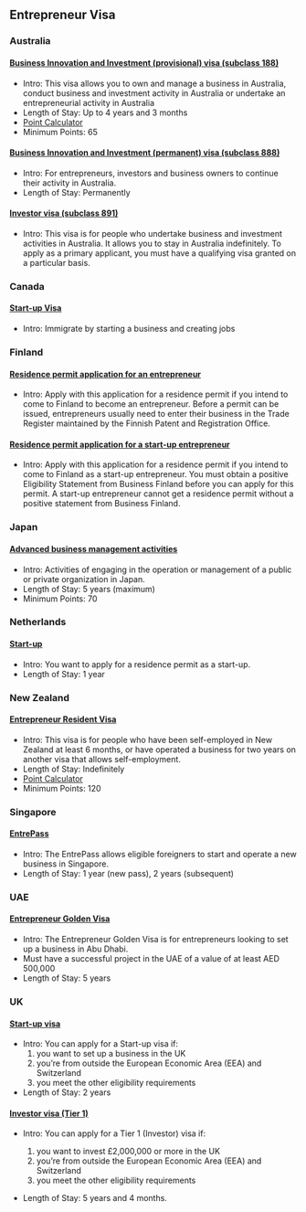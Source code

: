 ## Entrepreneur Visa

### Australia

#### [Business Innovation and Investment (provisional) visa (subclass 188)](https://immi.homeaffairs.gov.au/visas/getting-a-visa/visa-listing/business-innovation-and-investment-188)

- Intro: This visa allows you to own and manage a business in Australia, conduct business and investment activity in Australia or undertake an entrepreneurial activity in Australia
- Length of Stay: Up to 4 years and 3 months
- [Point Calculator](https://immi.homeaffairs.gov.au/help-support/departmental-forms/online-forms/points-calculator)
- Minimum Points: 65

#### [Business Innovation and Investment (permanent) visa (subclass 888)](https://immi.homeaffairs.gov.au/visas/getting-a-visa/visa-listing/business-innovation-and-investment-888/)

- Intro: For entrepreneurs, investors and business owners to continue their activity in Australia.
- Length of Stay: Permanently

#### [Investor visa (subclass 891)](https://immi.homeaffairs.gov.au/visas/getting-a-visa/visa-listing/investor-891)

- Intro: This visa is for people who undertake business and investment activities in Australia. It allows you to stay in Australia indefinitely. To apply as a primary applicant, you must have a qualifying visa granted on a particular basis.

### Canada

#### [Start-up Visa](https://www.canada.ca/en/immigration-refugees-citizenship/services/immigrate-canada/start-visa.html)

- Intro: Immigrate by starting a business and creating jobs

### Finland

#### [Residence permit application for an entrepreneur](https://migri.fi/en/entrepreneur)

- Intro: Apply with this application for a residence permit if you intend to come to Finland to become an entrepreneur. Before a permit can be issued, entrepreneurs usually need to enter their business in the Trade Register maintained by the Finnish Patent and Registration Office.

#### [Residence permit application for a start-up entrepreneur](https://migri.fi/en/start-up-entrepreneur)

- Intro: Apply with this application for a residence permit if you intend to come to Finland as a start-up entrepreneur. You must obtain a positive Eligibility Statement from Business Finland before you can apply for this permit. A start-up entrepreneur cannot get a residence permit without a positive statement from Business Finland.

### Japan

#### [Advanced business management activities](https://www.isa.go.jp/en/publications/materials/newimmiact_3_system_index.html)

- Intro: Activities of engaging in the operation or management of a public or private organization in Japan.
- Length of Stay: 5 years (maximum)
- Minimum Points: 70

### Netherlands

#### [Start-up](https://ind.nl/en/residence-permits/work/start-up)

- Intro: You want to apply for a residence permit as a start-up.
- Length of Stay: 1 year

### New Zealand

#### [Entrepreneur Resident Visa](https://www.immigration.govt.nz/new-zealand-visas/apply-for-a-visa/about-visa/entrepreneur-resident-visa)

- Intro: This visa is for people who have been self-employed in New Zealand at least 6 months, or have operated a business for two years on another visa that allows self-employment.
- Length of Stay: Indefinitely
- [Point Calculator](https://www.immigration.govt.nz/new-zealand-visas/apply-for-a-visa/tools-and-information/tools/points-scale-entrepreneurs-work-visa)
- Minimum Points: 120

### Singapore

#### [EntrePass](https://www.mom.gov.sg/passes-and-permits/entrepass)

- Intro: The EntrePass allows eligible foreigners to start and operate a new business in Singapore.
- Length of Stay: 1 year (new pass), 2 years (subsequent)

### UAE

#### [Entrepreneur Golden Visa](https://adro.gov.ae/golden-visa/Entrepreneur)

- Intro: The Entrepreneur Golden Visa is for entrepreneurs looking to set up a business in Abu Dhabi.
- Must have a successful project in the UAE of a value of at least AED 500,000
- Length of Stay: 5 years

### UK

#### [Start-up visa](https://www.gov.uk/start-up-visa)

- Intro: You can apply for a Start-up visa if:
    1. you want to set up a business in the UK
    2. you’re from outside the European Economic Area (EEA) and Switzerland
    3. you meet the other eligibility requirements
- Length of Stay: 2 years

#### [Investor visa (Tier 1)](https://www.gov.uk/tier-1-investor)

- Intro: You can apply for a Tier 1 (Investor) visa if:
    1. you want to invest £2,000,000 or more in the UK
    2. you’re from outside the European Economic Area (EEA) and Switzerland
    2. you meet the other eligibility requirements

- Length of Stay: 5 years and 4 months.
